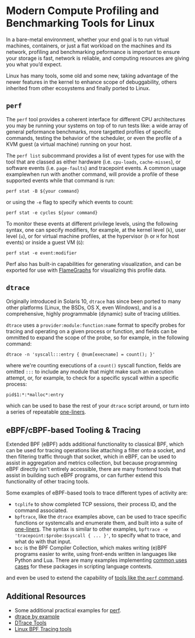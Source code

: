 
# Modern Compute Profiling and Benchmarking Tools for Linux

In a bare-metal environment, whether your end goal is to run virtual machines, containers, or just a flat workload on the machines and its network, profiling and benchmarking peformance is important to ensure your storage is fast, network is reliable, and computing resources are giving you what you’d expect. 

Linux has many tools, some old and some new, taking advantage of the newer features in the kernel to enhance scope of debuggability, others inherited from other ecosystems and finally ported to Linux. 

## `perf`

The `perf` tool provides a coherent interface for different CPU architectures you may be running your systems on top of to run tests like: a wide array of general peformance benchmarks, more targetted profiles of specific commands, testing the behavior of the scheduler, or even the profile of a KVM guest (a virtual machine) running on your host.

The `perf list` subcommand provides a list of event types for use with the tool that are classed as either hardware (i.e. `cpu-loads`, `cache-misses`), or software events (i.e. `page-faults`) and tracepoint events. A common usage examplewhen run with another command, will provide a profile of these supported events while that command is run:

```
perf stat -B ${your command}
```

or using the `-e` flag to specify which events to count:

```
perf stat -e cycles ${your command}
```

To monitor these events at different privilege levels, using the following syntax, one can specify modifiers, for example, at the kernel level (`k`), user level (`u`), or for virtual machine profiles, at the hypervisor (`h` or `H` for host events) or inside a guest VM (`G`):

```
perf stat -e event:modifier
```
 
Perf also has built-in capabilities for generating visualization, and can be exported for use with [FlameGraphs](http://www.brendangregg.com/perf.html#Visualizations) for visualizing this profile data. 

## `dtrace`

Originally introduced in Solaris 10, `dtrace` has since been ported to many other platforms (Linux, the BSDs, OS X, even Windows), and is a comprehensive, highly programmable (dynamic) suite of tracing utilities.

`dtrace` uses a `provider:module:function:name` format to specify probes for tracing and operating on a given process or function, and fields can be ommitted to expand the scope of the probe, so for example, in the following command:

```
dtrace -n 'syscall:::entry { @num[execname] = count(); }'
```

where we're counting executions of a `count()` syscall function, fields are omitted `:::` to include any module that might make such an execution attempt, or, for example, to check for a specific syscall within a specific process:

```
pid$1:*:*malloc*:entry
```

which can be used to base the rest of your `dtrace` script around, or turn into a series of repeatable [one-liners](http://www.brendangregg.com/dtrace.html#OneLiners).

## eBPF/cBPF-based Tooling & Tracing

Extended BPF (eBPF) adds additional functionality to classical BPF, which can be used for tracing operations like attaching a filter onto a socket, and then filtering traffic through that socket, which in eBPF, can be used to assist in aggregation and metrics collection, but because programming eBPF directly isn't entirely accessible, there are many frontend tools that assist in building such eBPF programs, or can further extend this functionality of other tracing tools.

Some examples of eBPF-based tools to trace different types of activity are: 

- `tcplife` to show completed TCP sessions, their process ID, and the command associated.
- `bpftrace`, like the `dtrace` examples above, can be used to trace specific functions or systemcalls and enumerate them, and built into a suite of [one-liners](http://www.brendangregg.com/ebpf.html#bpftrace). The syntax is similar to other examples, `bpftrace -e 'tracepoint:$probe:$syscall { ... }'`, to specify what to trace, and what do with that input. 
- `bcc` is the BPF Compiler Collection, which makes writing (e)BPF programs easier to write, using front-ends written in languages like Python and Lua. There are many examples implementing [common uses cases](https://github.com/iovisor/bcc/tree/0267b4840ba2881583e075bf552e2837f1646042/examples) for these packages in scripting language contexts.

and even be used to extend the capability of [tools like the `perf` command](http://www.brendangregg.com/perf.html#eBPF).

## Additional Resources

- Some additional practical examples for [perf](https://perf.wiki.kernel.org/index.php/Tutorial).
- [dtrace by example](https://www.oracle.com/technetwork/server-storage/solaris/dtrace-tutorial-142317.html)
- [DTrace Tools](http://www.brendangregg.com/dtrace.html)
- [Linux BPF Tracing tools](http://www.brendangregg.com/ebpf.html)
